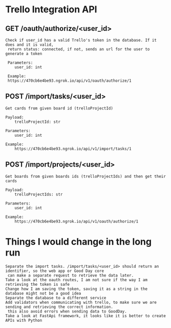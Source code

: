 # Trello Integration API

## GET /oauth/authorize/<user_id>

    Check if user_id has a valid Trello's token in the database. If it does and it is valid,
     return status: connected, if not, sends an url for the user to generate a token

     Parameters:
        user_id: int

     Example:
     https://470cb6e4be93.ngrok.io/api/v1/oauth/authorize/1

## POST /import/tasks/<user_id>
    Get cards from given board id (trelloProjectId)

    Payload:
        trelloProjectId: str

    Parameters:
        user_id: int

    Example:
        https://470cb6e4be93.ngrok.io/api/v1/import/tasks/1

## POST /import/projects/<user_id>
    Get boards from given boards ids (trelloProjectIds) and then get their cards

    Payload:
        trelloProjectIds: str

    Parameters:
        user_id: int

    Example:
        https://470cb6e4be93.ngrok.io/api/v1/oauth/authorize/1


# Things I would change in the long run
    Separate the import tasks. /import/tasks/<user_id> should return an identifier, so the web app or Good Day core
     can make a separate request to retrieve the data later.
    Take a look at the oauth routes, I am not sure if the way I am retrieving the token is safe
    Change how I am saving the token, saving it as a string in the database might not be a good idea
    Separate the database to a different service
    Add validators when communicating with trello, to make sure we are sending and retrieving the correct information.
     this also avoid errors when sending data to GoodDay.
    Take a look at FastApi framework, it looks like it is better to create APIs with Python
